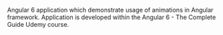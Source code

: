 Angular 6 application which demonstrate usage of animations in Angular framework. Application is developed within the Angular 6 - The Complete Guide Udemy course. 